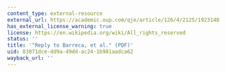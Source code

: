 ```yaml
---
content_type: external-resource
external_url: https://academic.oup.com/qje/article/126/4/2125/1923148
has_external_license_warning: true
license: https://en.wikipedia.org/wiki/All_rights_reserved
status: ''
title: '"Reply to Barreca, et al." (PDF)'
uid: 83071dce-dd9a-49dd-ac24-1b981aadca62
wayback_url: ''
---
```


